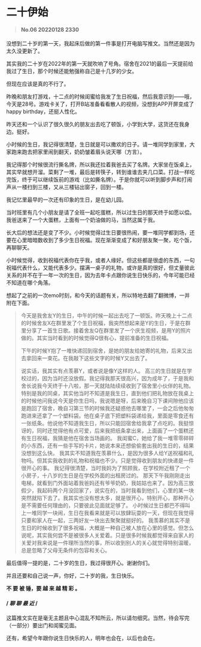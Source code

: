 # 二十伊始

>#### No.06 20220128 2330
没想到二十岁的第一天，我起床后做的第一件事是打开电脑写推文。当然还是因为太久没更新了。

 

其实我的二十岁在2022年的第一天就吹响了号角。宿舍在2021的最后一天提前给我过了生日，那个时候还能勉强称自己是十几岁的少女。

 

但现在应该是真的不行了。

 

昨晚和朋友打游戏，十二点的时候闺蜜给我发了生日祝福，然后我意识到——哦，今天是28号。游戏卡关了，打开B站准备看看散人的视频，没想到APP开屏变成了happy birthday，还挺人性化。

 

昨天还和一个认识了很久很久的朋友出去吃了顿饭，小学到大学，这货还在我身边。挺好。

 

小时候的生日，我记得很清楚，生日就是可以撒欢的日子。请一堆同学到家里，大家跑来跑去把家里闹到翻天，奶奶皱着眉头说天哪（方言）。

 

我记得那个时候很流行撕名牌，所以我还拉着我爸去买了名牌。大家坐在饭桌上，其实早就想开溜。菜剩了一堆，最后是转筷子，转到谁谁去夹几口菜。打战一样吃完饭，终于可以继续饭前的游戏（比如撕名牌）。于是你就可以听到脚步声和打闹声从一楼扫到三楼，又从三楼钻出窗子，回到一楼。

 

我记忆里最早的一次还有印象的生日，是在幼儿园。

 

当时班里有几个小朋友是请了全班一起吃蛋糕，所以过生日的那天终于如愿以偿。我爸送来了一个大蛋糕，上面有一个奶油做的马，当然这属于我。

 

长大后的想法还是变了不少。小时候觉得过生日要很热闹，要一堆同学都到场，还要在心里暗暗数收到了多少生日祝福。现在渐渐变成了和好朋友聚一聚，吃个饭，再聊聊天。

 

小时候觉得，收到祝福代表你在乎我，或者人缘好。但这些都是很虚的东西，一句祝福代表什么，又能代表多少。摆满一桌子的礼物，或许是真的很好，但丈量彼此关系的并不在于一年一次的生日，因为去年卡点跟你说生日快乐的，今年可能已经不知道在哪个角落。

 

想起了之前的一次emo时刻，和今天的话题有关，所以特地去翻了翻微博，一并附在下面。



>今天是我舍友Y的生日，中午的时候一起出去吃了一顿饭。昨天晚上十二点的时候舍友X在群里发了个生日祝福，我突然想起来是Y的生日，于是在群里分享了一首生日歌。接着舍友Q在群里发了一个庆生视频，是用Y的照片做的。其实当时看到的时候觉得Q很有心，提前准备的生日祝福。 
>
>下午的时候Y抱了一堆快递回到宿舍，是她的朋友给她寄的礼物，后来又出去拿回来一束花。在我敲下这些文字的时候Y又出去了。 
>
>说实话，我其实有点羡慕Y，或者说是像Y这样的人。
高三的生日就是在学校过的，因为当时还没放假。我记得我那天很高兴，因为成年了，于是我和舍长说我今天终于十八啦，那一天就陆陆续续收到了宿舍里小伙伴的礼物。特别是我的同桌，其实他当时不知道是我生日，直到他们把礼物放在我桌上的时候他问我说今天是你生日吗，我说嗯是呀，后来晚自习下课间隙他应该是跑回了宿舍，晚自习第三节的时候我还疑惑他去哪里了，一会之后他匆匆跑进来还拿了一个塑料袋。他在桌子底下把塑料袋递给我，里面是零食还有一张纸条。他说他不知道我生日，所以只能回宿舍给我拿了点吃的。我挺惊讶的，同时还觉得他有点可爱，后来我把纸条拿出来，上面画了一个蛋糕还有生日祝福，我猜是他在宿舍当场画的。
我闺蜜C，她给了我一堆零零碎碎的小东西，还有一些手写的卡片，她说本来还想偷偷套出我的生日的，结果没想到这么快。 
我其实不知道我在羡慕什么，是因为很多人给Y送祝福和礼物吗。但其实我收到的礼物和祝福也不少。只是觉得收到朋友的快递是一件很开心的事。
我记得很清楚，当时我妈为了照顾我，在学校附近租了一个小房子，十八岁的生日是在学校外面的出租房过的。
那天下午我刚刚走出电梯，就看到门外面站着我爸妈还有爷爷奶奶，我姑姑也来了。因为高三放假少，我起码两个月没回家了，说实在的，当时我看到他们，心里的某一块突然就陷下去了。我其实也没有想太多，就是很开心，特别开心，那种开心是不需要任何理由的，只要彼此见面就足够了。
小时候过生日都巴不得叫上一堆同学一块闹，生日在我看来就是可以放肆玩耍的一天，但现在我觉得只要和家人在一起，三两好友一块出去聚聚就挺好的。 
我羡慕的其实不是生日的时候收到了很多祝福，大概是一种自己被人放在心里的感觉。但怎么说呢，其实我何尝不是被很多人关爱着。只是很多时候我都觉得来自家人的关爱对我来说是一件理所当然的事，所以收到别人的关心就觉得特别温暖，总是忽略了父母无条件的包容和关心。



最后值得一提的是，二十岁的生日，我过得很开心。谢谢你们。

并且还要和自己说一声，你好，二十岁的我，生日快乐。

 

**不 要 被 锤，要 越 来 越 精 彩 。**





#### / *聊 聊 最 近* /
这篇推文实在是毫无主题且中心混乱不知所云，所以请勿细究。当然，待会写完（一部分）要出门和闺蜜见面。

还有，希望今年跟你说生日快乐的人，明年也会在，以后也会在。
